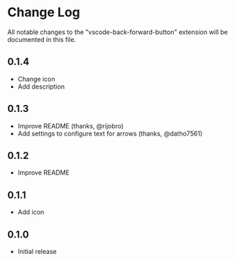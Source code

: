# Change Log

All notable changes to the "vscode-back-forward-button" extension will be documented in this file.

## 0.1.4

- Change icon
- Add description 

## 0.1.3

- Improve README (thanks, @rijobro)
- Add settings to configure text for arrows (thanks, @datho7561)

## 0.1.2

- Improve README

## 0.1.1

- Add icon

## 0.1.0

- Initial release
